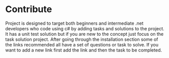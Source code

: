 # Contribute

Project is designed to target both beginners and intermediate .net developers who code using c# by adding tasks and solutions to the project. It has a unit test solution but if you are new to the concept just focus on the task solution project. After going through the installation section some of the links recommended all have a set of questions or task to solve. If you want to add a new link first add the link and then the task to be completed.
